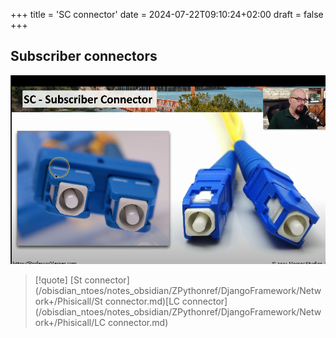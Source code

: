 +++
title = 'SC connector'
date = 2024-07-22T09:10:24+02:00
draft = false
+++

## Subscriber connectors 
![Pasted_image_20230406235245.png](/static/Pasted_image_20230406235245.png)

>[!quote] [St connector](/obisdian_ntoes/notes_obsidian/ZPythonref/DjangoFramework/Network+/Phisicall/St connector.md)[LC connector](/obisdian_ntoes/notes_obsidian/ZPythonref/DjangoFramework/Network+/Phisicall/LC connector.md)